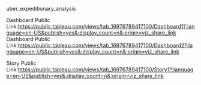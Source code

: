 uber_expeditionary_analysis

Dashboard Public Link:https://public.tableau.com/views/tab_16976789417100/Dashboard1?:language=en-US&publish=yes&:display_count=n&:origin=viz_share_link
Dashboard Public Link:https://public.tableau.com/views/tab_16976789417100/Dashboard2?:language=en-US&publish=yes&:display_count=n&:origin=viz_share_link

Story Public Link:https://public.tableau.com/views/tab_16976789417100/Story1?:language=en-US&publish=yes&:display_count=n&:origin=viz_share_link
